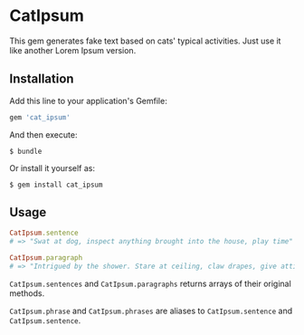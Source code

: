 # CatIpsum

This gem generates fake text based on cats' typical activities. Just use it like another Lorem Ipsum version.

## Installation

Add this line to your application's Gemfile:

```ruby
gem 'cat_ipsum'
```

And then execute:

    $ bundle

Or install it yourself as:

    $ gem install cat_ipsum

## Usage

```ruby
CatIpsum.sentence
# => "Swat at dog, inspect anything brought into the house, play time"

CatIpsum.paragraph
# => "Intrigued by the shower. Stare at ceiling, claw drapes, give attitude. Give attitude. Stare at ceiling, burrow under covers, why must they do that, give attitude, hunt anything that moves. Sleep on keyboard"
```

`CatIpsum.sentences` and `CatIpsum.paragraphs` returns arrays of their original methods.

`CatIpsum.phrase` and `CatIpsum.phrases` are aliases to `CatIpsum.sentence` and `CatIpsum.sentence`.
